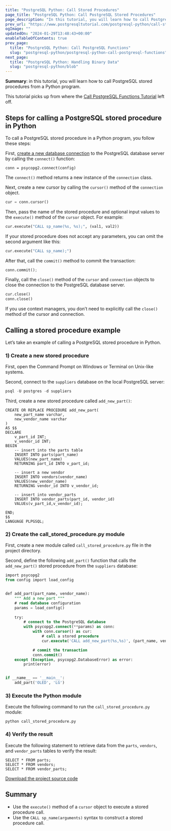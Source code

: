 ```yaml
---
title: "PostgreSQL Python: Call Stored Procedures"
page_title: "PostgreSQL Python: Call PostgreSQL Stored Procedures"
page_description: "In this tutorial, you will learn how to call PostgreSQL stored procedures from a Python program."
prev_url: "https://www.postgresqltutorial.com/postgresql-python/call-stored-procedures/"
ogImage: ""
updatedOn: "2024-01-29T13:48:43+00:00"
enableTableOfContents: true
prev_page: 
  title: "PostgreSQL Python: Call PostgreSQL Functions"
  slug: "postgresql-python/postgresql-python-call-postgresql-functions"
next_page: 
  title: "PostgreSQL Python: Handling Binary Data"
  slug: "postgresql-python/blob"
---
```





**Summary**: in this tutorial, you will learn how to call PostgreSQL stored procedures from a Python program.

This tutorial picks up from where the [Call PostgreSQL Functions Tutorial](postgresql-python-call-postgresql-functions) left off.


## Steps for calling a PostgreSQL stored procedure in Python

To call a PostgreSQL stored procedure in a Python program, you follow these steps:

First, [create a new database connection](connect) to the PostgreSQL database server by calling the `connect()` function:


```pythonsql
conn = psycopg2.connect(config)
```
The `connect()` method returns a new instance of the `connection` class.

Next, create a new cursor by calling the `cursor()` method of the `connection` object.


```python
cur = conn.cursor()
```
Then, pass the name of the stored procedure and optional input values to the `execute()` method of the `cursor` object. For example:


```python
cur.execute("CALL sp_name(%s, %s);", (val1, val2))
```
If your stored procedure does not accept any parameters, you can omit the second argument like this:


```python
cur.execute("CALL sp_name);")
```
After that, call the `commit()` method to commit the transaction:


```python
conn.commit();
```
Finally, call the `close()` method of the `cursor` and `connection` objects to close the connection to the PostgreSQL database server.


```python
cur.close()
conn.close()
```
If you use context managers, you don’t need to explicitly call the `close()` method of the cursor and connection.


## Calling a stored procedure example

Let’s take an example of calling a PostgreSQL stored procedure in Python.


### 1\) Create a new stored procedure

First, open the Command Prompt on Windows or Terminal on Unix\-like systems.

Second, connect to the `suppliers` database on the local PostgreSQL server:


```python
psql -U postgres -d suppliers
```
Third, create a new stored procedure called `add_new_part()`:


```
CREATE OR REPLACE PROCEDURE add_new_part(
	new_part_name varchar,
	new_vendor_name varchar
) 
AS $$
DECLARE
	v_part_id INT;
	v_vendor_id INT;
BEGIN
	-- insert into the parts table
	INSERT INTO parts(part_name) 
	VALUES(new_part_name) 
	RETURNING part_id INTO v_part_id;
	
	-- insert a new vendor
	INSERT INTO vendors(vendor_name)
	VALUES(new_vendor_name)
	RETURNING vendor_id INTO v_vendor_id;
	
	-- insert into vendor_parts
	INSERT INTO vendor_parts(part_id, vendor_id)
	VALUEs(v_part_id,v_vendor_id);
	
END;
$$
LANGUAGE PLPGSQL;
```

### 2\) Create the call\_stored\_procedure.py module

First, create a new module called `call_stored_procedure.py` file in the project directory.

Second, define the following `add_part()` function that calls the `add_new_part()` stored procedure from the `suppliers` database:


```sql
import psycopg2
from config import load_config


def add_part(part_name, vendor_name):
    """ Add a new part """
    # read database configuration
    params = load_config()
    
    try:
        # connect to the PostgreSQL database
        with psycopg2.connect(**params) as conn:
            with conn.cursor() as cur:
                # call a stored procedure
                cur.execute('CALL add_new_part(%s,%s)', (part_name, vendor_name))

            # commit the transaction
            conn.commit()
    except (Exception, psycopg2.DatabaseError) as error:
        print(error)


if __name__ == '__main__':
    add_part('OLED', 'LG')
```

### 3\) Execute the Python module

Execute the following command to run the `call_stored_procedure.py` module:


```plaintext
python call_stored_procedure.py
```

### 4\) Verify the result

Execute the following statement to retrieve data from the `parts`, `vendors`, and `vendor_parts` tables to verify the result:


```
SELECT * FROM parts;
SELECT * FROM vendors;
SELECT * FROM vendor_parts;
```
[Download the project source code](/postgresqltutorial/call_stored_procedure.zip)


## Summary

* Use the `execute()` method of a `cursor` object to execute a stored procedure call.
* Use the `CALL sp_name(arguments)` syntax to construct a stored procedure call.


